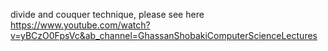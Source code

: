 

divide and couquer technique, please see here https://www.youtube.com/watch?v=yBCzO0FpsVc&ab_channel=GhassanShobakiComputerScienceLectures